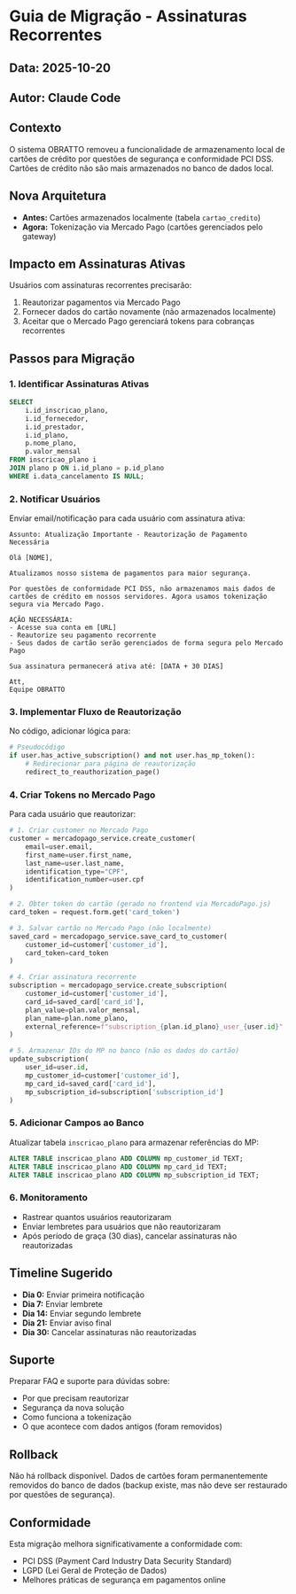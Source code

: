 # Guia de Migração - Assinaturas Recorrentes

## Data: 2025-10-20
## Autor: Claude Code

## Contexto

O sistema OBRATTO removeu a funcionalidade de armazenamento local de cartões de crédito por questões de segurança e conformidade PCI DSS. Cartões de crédito não são mais armazenados no banco de dados local.

## Nova Arquitetura

- **Antes:** Cartões armazenados localmente (tabela `cartao_credito`)
- **Agora:** Tokenização via Mercado Pago (cartões gerenciados pelo gateway)

## Impacto em Assinaturas Ativas

Usuários com assinaturas recorrentes precisarão:
1. Reautorizar pagamentos via Mercado Pago
2. Fornecer dados do cartão novamente (não armazenados localmente)
3. Aceitar que o Mercado Pago gerenciará tokens para cobranças recorrentes

## Passos para Migração

### 1. Identificar Assinaturas Ativas

```sql
SELECT
    i.id_inscricao_plano,
    i.id_fornecedor,
    i.id_prestador,
    i.id_plano,
    p.nome_plano,
    p.valor_mensal
FROM inscricao_plano i
JOIN plano p ON i.id_plano = p.id_plano
WHERE i.data_cancelamento IS NULL;
```

### 2. Notificar Usuários

Enviar email/notificação para cada usuário com assinatura ativa:

```
Assunto: Atualização Importante - Reautorização de Pagamento Necessária

Olá [NOME],

Atualizamos nosso sistema de pagamentos para maior segurança.

Por questões de conformidade PCI DSS, não armazenamos mais dados de
cartões de crédito em nossos servidores. Agora usamos tokenização
segura via Mercado Pago.

AÇÃO NECESSÁRIA:
- Acesse sua conta em [URL]
- Reautorize seu pagamento recorrente
- Seus dados de cartão serão gerenciados de forma segura pelo Mercado Pago

Sua assinatura permanecerá ativa até: [DATA + 30 DIAS]

Att,
Equipe OBRATTO
```

### 3. Implementar Fluxo de Reautorização

No código, adicionar lógica para:

```python
# Pseudocódigo
if user.has_active_subscription() and not user.has_mp_token():
    # Redirecionar para página de reautorização
    redirect_to_reauthorization_page()
```

### 4. Criar Tokens no Mercado Pago

Para cada usuário que reautorizar:

```python
# 1. Criar customer no Mercado Pago
customer = mercadopago_service.create_customer(
    email=user.email,
    first_name=user.first_name,
    last_name=user.last_name,
    identification_type="CPF",
    identification_number=user.cpf
)

# 2. Obter token do cartão (gerado no frontend via MercadoPago.js)
card_token = request.form.get('card_token')

# 3. Salvar cartão no Mercado Pago (não localmente)
saved_card = mercadopago_service.save_card_to_customer(
    customer_id=customer['customer_id'],
    card_token=card_token
)

# 4. Criar assinatura recorrente
subscription = mercadopago_service.create_subscription(
    customer_id=customer['customer_id'],
    card_id=saved_card['card_id'],
    plan_value=plan.valor_mensal,
    plan_name=plan.nome_plano,
    external_reference=f"subscription_{plan.id_plano}_user_{user.id}"
)

# 5. Armazenar IDs do MP no banco (não os dados do cartão)
update_subscription(
    user_id=user.id,
    mp_customer_id=customer['customer_id'],
    mp_card_id=saved_card['card_id'],
    mp_subscription_id=subscription['subscription_id']
)
```

### 5. Adicionar Campos ao Banco

Atualizar tabela `inscricao_plano` para armazenar referências do MP:

```sql
ALTER TABLE inscricao_plano ADD COLUMN mp_customer_id TEXT;
ALTER TABLE inscricao_plano ADD COLUMN mp_card_id TEXT;
ALTER TABLE inscricao_plano ADD COLUMN mp_subscription_id TEXT;
```

### 6. Monitoramento

- Rastrear quantos usuários reautorizaram
- Enviar lembretes para usuários que não reautorizaram
- Após período de graça (30 dias), cancelar assinaturas não reautorizadas

## Timeline Sugerido

- **Dia 0:** Enviar primeira notificação
- **Dia 7:** Enviar lembrete
- **Dia 14:** Enviar segundo lembrete
- **Dia 21:** Enviar aviso final
- **Dia 30:** Cancelar assinaturas não reautorizadas

## Suporte

Preparar FAQ e suporte para dúvidas sobre:
- Por que precisam reautorizar
- Segurança da nova solução
- Como funciona a tokenização
- O que acontece com dados antigos (foram removidos)

## Rollback

Não há rollback disponível. Dados de cartões foram permanentemente removidos
do banco de dados (backup existe, mas não deve ser restaurado por questões de segurança).

## Conformidade

Esta migração melhora significativamente a conformidade com:
- PCI DSS (Payment Card Industry Data Security Standard)
- LGPD (Lei Geral de Proteção de Dados)
- Melhores práticas de segurança em pagamentos online
